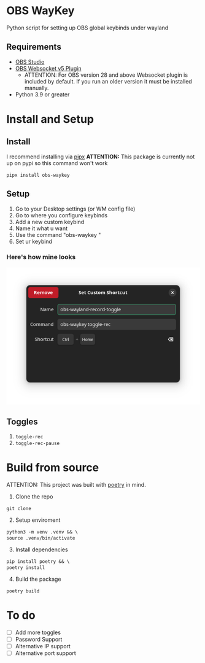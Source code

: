# OBS WayKey

Python script for setting up OBS global keybinds under wayland

## Requirements

-   [OBS Studio](https://obsproject.com/)
-   [OBS Websocket v5 Plugin](https://github.com/obsproject/obs-websocket/releases/tag/5.0.0)
    -   ATTENTION: For OBS version 28 and above Websocket plugin is included by default. If you run an older version it must be installed manually.
-   Python 3.9 or greater

# Install and Setup

## Install

I recommend installing via [pipx](https://github.com/pypa/pipx)
**ATTENTION:** This package is currently not up on pypi so this command won't work

```
pipx install obs-waykey
```

## Setup

1. Go to your Desktop settings (or WM config file)
2. Go to where you configure keybinds
3. Add a new custom keybind
4. Name it what u want
5. Use the command "obs-waykey <toggle>"
6. Set ur keybind

### Here's how mine looks

![my keybind](https://github.com/PolyCatDev/obs-waykey/blob/main/.github/toggle-rec-config.png)

## Toggles

1. `toggle-rec`
2. `toggle-rec-pause`

# Build from source

ATTENTION: This project was built with [poetry](https://python-poetry.org/) in mind.

1. Clone the repo

```
git clone
```

2. Setup enviroment

```
python3 -m venv .venv && \
source .venv/bin/activate
```

3. Install dependencies

```
pip install poetry && \
poetry install
```

4. Build the package

```
poetry build
```

# To do

-   [ ] Add more toggles
-   [ ] Password Support
-   [ ] Alternative IP support
-   [ ] Alternative port support
